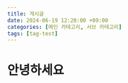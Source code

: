 ```yaml
---
title: 게시글
date: 2024-06-19 12:28:00 +09:00
categories: [메인 카테고리, 서브 카테고리]
tags: [tag-test]
---
```


# 안녕하세요

